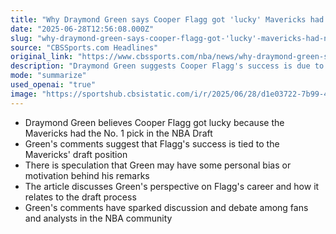 ```yaml
---
title: "Why Draymond Green says Cooper Flagg got 'lucky' Mavericks had No. 1 pick in NBA Draft"
date: "2025-06-28T12:56:08.000Z"
slug: "why-draymond-green-says-cooper-flagg-got-'lucky'-mavericks-had-no.-1-pick-in-nba-draft"
source: "CBSSports.com Headlines"
original_link: "https://www.cbssports.com/nba/news/why-draymond-green-says-cooper-flagg-got-lucky-mavericks-had-no-1-pick-in-nba-draft/"
description: "Draymond Green suggests Cooper Flagg's success is due to the Mavericks' draft position, sparking debate and speculation about his motives."
mode: "summarize"
used_openai: "true"
image: "https://sportshub.cbsistatic.com/i/r/2025/06/28/d1e03722-7b99-4977-8fd8-b9dfe5cde1d8/thumbnail/1200x675/8bf569cafdf6944ce07366eea3650696/dray.png"
---
```


- Draymond Green believes Cooper Flagg got lucky because the Mavericks had the No. 1 pick in the NBA Draft
- Green's comments suggest that Flagg's success is tied to the Mavericks' draft position
- There is speculation that Green may have some personal bias or motivation behind his remarks
- The article discusses Green's perspective on Flagg's career and how it relates to the draft process
- Green's comments have sparked discussion and debate among fans and analysts in the NBA community